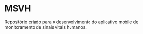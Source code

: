 MSVH
====

Repositório criado para o desenvolvimento do aplicativo mobile de monitoramento de sinais vitais humanos.
